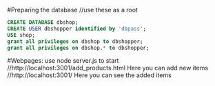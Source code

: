 #Preparing the database
//use these as a root
```sql
CREATE DATABASE dbshop;
CREATE USER dbshopper identified by 'dbpass';
USE shop;
grant all privileges on dbshop to dbshopper;
grant all privileges on dbshop.* to dbshopper;
```
#Webpages: use node server.js to start
//http://localhost:3001/add_products.html Here you can add new items 
//http://localhost:3001/ Here you can see the added items